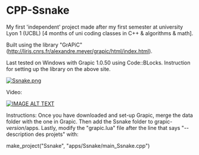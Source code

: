 # CPP-Ssnake
My first 'independent' project made after my first semester at university Lyon 1 (UCBL)
[4 months of uni coding classes in C++ & algorithms & math].

Built using the library "GrAPiC" (http://liris.cnrs.fr/alexandre.meyer/grapic/html/index.html).

Last tested on Windows with Grapic 1.0.50 using Code::BLocks.
Instruction for setting up the library on the above site.

[![Ssnake.png](https://s5.postimg.org/nfg8ngwxj/Ssnake.png)](https://postimg.org/image/6excesjw3/)

Video:

[![IMAGE ALT TEXT](http://img.youtube.com/vi/4ptvsWDsG94/0.jpg)](https://www.youtube.com/watch?v=4ptvsWDsG94 "Ssnake Project")

Instructions:
Once you have downloaded and set-up Grapic, merge the data folder with the one in Grapic. Then add the Ssnake folder to grapic-_version_/apps.
Lastly, modify the "grapic.lua" file after the line that says "-- description des projets" with:

make_project("Ssnake", "apps/Ssnake/main_Ssnake.cpp")
